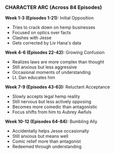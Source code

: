 ### CHARACTER ARC (Across 84 Episodes)

**Week 1-3 (Episodes 1-21):** Initial Opposition

- Tries to crack down on hemp businesses
- Focused on optics over facts
- Clashes with Jesse
- Gets corrected by Liv Hana's data

**Week 4-6 (Episodes 22-42):** Growing Confusion

- Realizes laws are more complex than thought
- Still anxious but less aggressive
- Occasional moments of understanding
- Lt. Dan educates him

**Week 7-9 (Episodes 43-63):** Reluctant Acceptance

- Slowly accepts legal hemp reality
- Still nervous but less actively opposing
- Becomes more comedic than antagonistic
- Focus shifts from him to Aubrey Awfuls

**Week 10-12 (Episodes 64-84):** Bumbling Ally

- Accidentally helps Jesse occasionally
- Still anxious but means well
- Comic relief more than antagonist
- Redeemed through understanding
